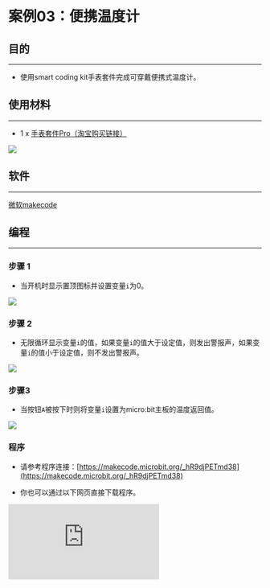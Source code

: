 ﻿# 案例03：便携温度计

## 目的
---
- 使用smart coding kit手表套件完成可穿戴便携式温度计。

## 使用材料
---

- 1 x [手表套件Pro（淘宝购买链接）](https://item.taobao.com/item.htm?ft=t&id=582042009614)




![](https://wiki-media-ef.oss-cn-hongkong.aliyuncs.com//images/smart_coding_kit_case_03_01.png)



## 软件
---

[微软makecode](https://makecode.microbit.org/#)

## 编程
---
### 步骤 1

- 当开机时显示置顶图标并设置变量`i`为0。


![](https://wiki-media-ef.oss-cn-hongkong.aliyuncs.com//images/smart_coding_kit_case_03_02.png)



### 步骤 2

- 无限循环显示变量`i`的值，如果变量`i`的值大于设定值，则发出警报声，如果变量`i`的值小于设定值，则不发出警报声。




![](https://wiki-media-ef.oss-cn-hongkong.aliyuncs.com//images/smart_coding_kit_case_03_03.png)


### 步骤3

- 当按钮`A`被按下时则将变量`i`设置为micro:bit主板的温度返回值。


![](https://wiki-media-ef.oss-cn-hongkong.aliyuncs.com//images/smart_coding_kit_case_03_04.png)



### 程序
- 请参考程序连接：[https://makecode.microbit.org/_hR9djPETmd38](https://makecode.microbit.org/_hR9djPETmd38)

- 你也可以通过以下网页直接下载程序。

<div
    style={{
        position: 'relative',
        paddingBottom: '60%',
        overflow: 'hidden',
    }}
>
    <iframe
        src="https://makecode.microbit.org/_hR9djPETmd38"
        frameborder="0"
        sandbox="allow-popups allow-forms allow-scripts allow-same-origin"
        style={{
            position: 'absolute',
            width: '100%',
            height: '100%',
        }}
    />
</div>
---


## 结论
---

- 按下按钮`A`获取当前温度并显示。


## 思考
---


## 常见问题
---
问：有时候温度明显低于20度，显示的数值更高？

答：micro:bit获取的温度为主板芯片温度，并不是环境温度。当主板运行时间过久等芯片会明显发热。

## 相关阅读
---
